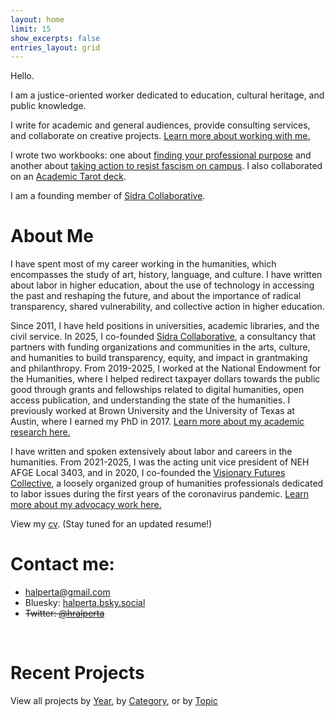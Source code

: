 ```yaml
---
layout: home
limit: 15
show_excerpts: false
entries_layout: grid
---
```


Hello. 

I am a justice-oriented worker dedicated to education, cultural heritage, and public knowledge. 

I write for academic and general audiences, provide consulting services, and collaborate on creative projects. [Learn more about working with me.](/categories/mentorship/)

I wrote two workbooks: one about [finding your professional purpose](/shalperta%20press/purpose/) and another about [taking action to resist fascism on campus](https://halperta.com/shalperta%20press/risk/). I also collaborated on an [Academic Tarot deck](https://halperta.com/visionary%20futures%20collective/tarot/). 

I am a founding member of [Sidra Collaborative](https://sidracollaborative.com/).

# About Me

I have spent most of my career working in the humanities, which encompasses the study of art, history, language, and culture. I have written about labor in higher education, about the use of technology in accessing the past and reshaping the future, and about the importance of radical transparency, shared vulnerability, and collective action in higher education.

Since 2011, I have held positions in universities, academic libraries, and the civil service. In 2025, I co-founded [Sidra Collaborative](https://sidracollaborative.com/), a consultancy that partners with funding organizations and communities in the arts, culture, and humanities to build transparency, equity, and impact in grantmaking and philanthropy. From 2019-2025, I worked at the National Endowment for the Humanities, where I helped redirect taxpayer dollars towards the public good through grants and fellowships related to digital humanities, open access publication, and understanding the state of the humanities. I previously worked at Brown University and the University of Texas at Austin, where I earned my PhD in 2017. [Learn more about my academic research here.](/categories/research/)

I have written and spoken extensively about labor and careers in the humanities. From 2021-2025, I was the acting unit vice president of NEH AFGE Local 3403, and in 2020, I co-founded the [Visionary Futures Collective](https://visionary-futures-collective.github.io/), a loosely organized group of humanities professionals dedicated to labor issues during the first years of the coronavirus pandemic. [Learn more about my advocacy work here.](/categories/advocacy/)


View my [cv](/pdf/halperta_cv.pdf). (Stay tuned for an updated resume!)

# Contact me: 
- halperta@gmail.com
- Bluesky: [halperta.bsky.social](https://bsky.app/profile/halperta.bsky.social)
- <del>Twitter: [@hralperta](https://twitter.com/hralperta/) </del>
<br>

# Recent Projects
View all projects by [Year](/projects/), by [Category](/categories/), or by [Topic](/tags/)
<br>
